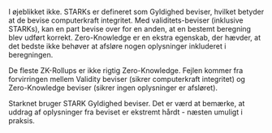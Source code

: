 I øjeblikket ikke. STARKs er defineret som Gyldighed beviser, hvilket betyder at de bevise computerkraft integritet. Med validitets-beviser (inklusive STARKs), kan en part bevise over for en anden, at en bestemt beregning blev udført korrekt. Zero-Knowledge er en ekstra egenskab, der hævder, at det bedste ikke behøver at afsløre nogen oplysninger inkluderet i beregningen.

De fleste ZK-Rollups er ikke rigtig Zero-Knowledge. Fejlen kommer fra forvirringen mellem Validity beviser (sikrer computerkraft integritet) og Zero-Knowledge beviser (sikrer ingen oplysninger er afsløret).

Starknet bruger STARK Gyldighed beviser. Det er værd at bemærke, at uddrag af oplysninger fra beviset er ekstremt hårdt - næsten umuligt i praksis.